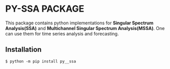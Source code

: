 # PY-SSA PACKAGE
This package contains python implementations for  **Singular Spectrum Analysis(SSA)** and **Multichannel Singular Spectrum Analysis(MSSA)**. One can use them for time series analysis and forecasting.

## Installation
```shell
$ python -m pip install py__ssa
```